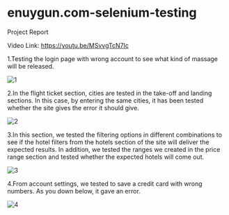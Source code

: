 # enuygun.com-selenium-testing

Project Report
	             

Video Link: https://youtu.be/MSvvgTcN7Ic


1.Testing the login page with wrong account to see what kind of massage will be released. 

![1](https://user-images.githubusercontent.com/92596687/149671463-4a632d7d-d92a-4e23-8cd7-8db26074aa5f.png)



2.In the flight ticket section, cities are tested in the take-off and landing sections. In this case, by entering the same cities, it has been tested whether the site gives the error it should give.


![2](https://user-images.githubusercontent.com/92596687/149671468-0c6eab05-3c40-4e59-969a-8b31ee8cde75.png)


3.In this section, we tested the filtering options in different combinations to see if the hotel filters from the hotels section of the site will deliver the expected results. In addition, we tested the ranges we created in the price range section and tested whether the expected hotels will come out.

![3](https://user-images.githubusercontent.com/92596687/149671472-0106e3fd-a745-40c9-a45d-28c4c30ca4cb.png)


4.From account settings, we tested to save a credit card with wrong numbers. As you down below, it gave an error.
	 
![4](https://user-images.githubusercontent.com/92596687/149671473-af03c2cf-5246-4949-b331-da5e2ed8932c.png)




